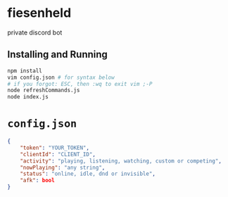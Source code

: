 # fiesenheld
private discord bot

## Installing and Running
```sh
npm install
vim config.json # for syntax below
# if you forgot: ESC, then :wq to exit vim ;-P
node refreshCommands.js
node index.js
```

# `config.json`
```json
{
    "token": "YOUR_TOKEN",
    "clientId": "CLIENT_ID",
    "activity": "playing, listening, watching, custom or competing",
    "nowPlaying": "any string",
    "status": "online, idle, dnd or invisible",
    "afk": bool
}
```